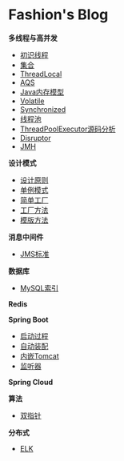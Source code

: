 # Fashion's Blog

**多线程与高并发**
* [初识线程](Blog/docs/juc/thread)
* [集合](./docs/juc/collection)
* [ThreadLocal](./docs/juc/thread-local)
* [AQS](./docs/juc/abstract-queued-synchronizer)
* [Java内存模型](./docs/juc/book-3)
* [Volatile](./docs/juc/volatile)
* [Synchronized](./docs/juc/synchronized)
* [线程池](./docs/juc/thread-pool)
* [ThreadPoolExecutor源码分析](./docs/juc/thread-pool-executor)
* [Disruptor](./docs/juc/disruptor)
* [JMH](./docs/juc/jmh)

**设计模式**
* [设计原则](./docs/design-pattern/principle)
* [单例模式](./docs/design-pattern/singleton)
* [简单工厂](./docs/design-pattern/simple-factory)
* [工厂方法](./docs/design-pattern/factory-method)
* [模版方法](./docs/design-pattern/template-method)

**消息中间件**
* [JMS标准](./docs/mq/jms)

**数据库**
* [MySQL索引](./docs/mysql/index)

**Redis**

**Spring Boot**
* [启动过程](./docs/springboot/springboot-start-process)
* [自动装配](./docs/springboot/springboot-autowired)
* [内嵌Tomcat](./docs/springboot/springboot-tomcat)
* [监听器](./docs/springboot/springboot-listener)

**Spring Cloud**

**算法**
* [双指针](./docs/algorithm/two-pointer)

**分布式**

* [ELK](./docs/architecture/elk)